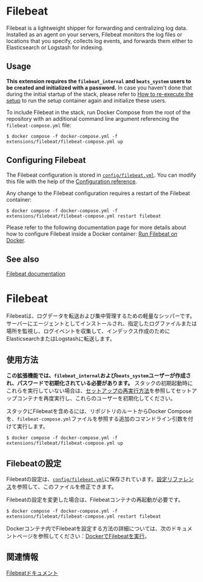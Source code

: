 # Filebeat

Filebeat is a lightweight shipper for forwarding and centralizing log data. Installed as an agent on your servers,
Filebeat monitors the log files or locations that you specify, collects log events, and forwards them either to
Elasticsearch or Logstash for indexing.

## Usage

**This extension requires the `filebeat_internal` and `beats_system` users to be created and initialized with a
password.** In case you haven't done that during the initial startup of the stack, please refer to [How to re-execute
the setup][setup] to run the setup container again and initialize these users.

To include Filebeat in the stack, run Docker Compose from the root of the repository with an additional command line
argument referencing the `filebeat-compose.yml` file:

```console
$ docker compose -f docker-compose.yml -f extensions/filebeat/filebeat-compose.yml up
```

## Configuring Filebeat

The Filebeat configuration is stored in [`config/filebeat.yml`](./config/filebeat.yml). You can modify this file with
the help of the [Configuration reference][filebeat-config].

Any change to the Filebeat configuration requires a restart of the Filebeat container:

```console
$ docker compose -f docker-compose.yml -f extensions/filebeat/filebeat-compose.yml restart filebeat
```

Please refer to the following documentation page for more details about how to configure Filebeat inside a Docker
container: [Run Filebeat on Docker][filebeat-docker].

## See also

[Filebeat documentation][filebeat-doc]

[filebeat-config]: https://www.elastic.co/guide/en/beats/filebeat/current/filebeat-reference-yml.html
[filebeat-docker]: https://www.elastic.co/guide/en/beats/filebeat/current/running-on-docker.html
[filebeat-doc]: https://www.elastic.co/guide/en/beats/filebeat/current/index.html

[setup]: ../../README.md#how-to-re-execute-the-setup


# Filebeat

Filebeatは、ログデータを転送および集中管理するための軽量なシッパーです。サーバーにエージェントとしてインストールされ、指定したログファイルまたは場所を監視し、ログイベントを収集して、インデックス作成のためにElasticsearchまたはLogstashに転送します。

## 使用方法

**この拡張機能では、`filebeat_internal`および`beats_system`ユーザーが作成され、パスワードで初期化されている必要があります。** スタックの初期起動時にこれらを実行していない場合は、[セットアップの再実行方法][setup]を参照してセットアップコンテナを再度実行し、これらのユーザーを初期化してください。

スタックにFilebeatを含めるには、リポジトリのルートからDocker Composeを、`filebeat-compose.yml`ファイルを参照する追加のコマンドライン引数を付けて実行します。

```console
$ docker compose -f docker-compose.yml -f extensions/filebeat/filebeat-compose.yml up
```

## Filebeatの設定

Filebeatの設定は、[`config/filebeat.yml`](./config/filebeat.yml)に保存されています。[設定リファレンス][filebeat-config]を参照して、このファイルを修正できます。

Filebeatの設定を変更した場合は、Filebeatコンテナの再起動が必要です。

```console
$ docker compose -f docker-compose.yml -f extensions/filebeat/filebeat-compose.yml restart filebeat
```

Dockerコンテナ内でFilebeatを設定する方法の詳細については、次のドキュメントページを参照してください：[DockerでFilebeatを実行][filebeat-docker]。

## 関連情報

[Filebeatドキュメント][filebeat-doc]

[filebeat-config]: [https://www.elastic.co/guide/en/beats/filebeat/current/filebeat-reference-yml.html](https://www.elastic.co/guide/en/beats/filebeat/current/filebeat-reference-yml.html)
[filebeat-docker]: [https://www.elastic.co/guide/en/beats/filebeat/current/running-on-docker.html](https://www.elastic.co/guide/en/beats/filebeat/current/running-on-docker.html)
[filebeat-doc]: [https://www.elastic.co/guide/en/beats/filebeat/current/index.html](https://www.elastic.co/guide/en/beats/filebeat/current/index.html)

[setup]: ../../README.md#how-to-re-execute-the-setup
